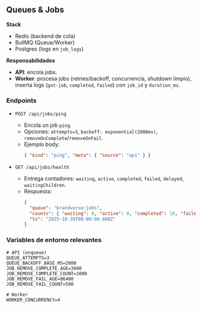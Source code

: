 ## Queues & Jobs

**Stack**
- Redis (backend de cola)
- BullMQ (Queue/Worker)
- Postgres (logs en `job_logs`)

**Responsabilidades**
- **API**: encola jobs.
- **Worker**: procesa jobs (retries/backoff, concurrencia, shutdown limpio), inserta logs (`got-job`, `completed`, `failed`) con `job_id` y `duration_ms`.

### Endpoints
- `POST /api/jobs/ping`
  - Encola un job `ping`.
  - Opciones: `attempts=3`, `backoff: exponential(2000ms)`, `removeOnComplete`/`removeOnFail`.
  - Ejemplo body:
    ```json
    { "kind": "ping", "meta": { "source": "api" } }
    ```

- `GET /api/jobs/health`
  - Entrega contadores: `waiting`, `active`, `completed`, `failed`, `delayed`, `waitingChildren`.
  - Respuesta:
    ```json
    {
      "queue": "brandverse:jobs",
      "counts": { "waiting": 0, "active": 0, "completed": 10, "failed": 0, "delayed": 0, "waitingChildren": 0 },
      "ts": "2025-10-30T00:00:00.000Z"
    }
    ```

### Variables de entorno relevantes
```env
# API (enqueue)
QUEUE_ATTEMPTS=3
QUEUE_BACKOFF_BASE_MS=2000
JOB_REMOVE_COMPLETE_AGE=3600
JOB_REMOVE_COMPLETE_COUNT=1000
JOB_REMOVE_FAIL_AGE=86400
JOB_REMOVE_FAIL_COUNT=500

# Worker
WORKER_CONCURRENCY=4

